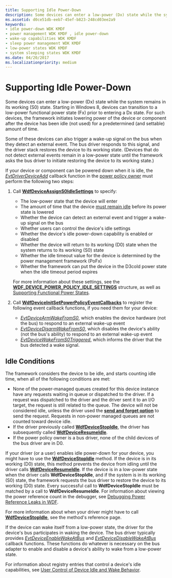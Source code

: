 ```yaml
---
title: Supporting Idle Power-Down
description: Some devices can enter a low-power (Dx) state while the system remains in its working (S0) state.
ms.assetid: d0ce51db-eeb7-45ef-b823-248cd03ee2a9
keywords:
- idle power-down WDK KMDF
- power management WDK KMDF , idle power-down
- wake-up capabilities WDK KMDF
- sleep power management WDK KMDF
- low-power states WDK KMDF
- system sleeping states WDK KMDF
ms.date: 04/20/2017
ms.localizationpriority: medium
---
```


# Supporting Idle Power-Down


Some devices can enter a low-power (Dx) state while the system remains in its working (S0) state. Starting in Windows 8, devices can transition to a low-power functional power state (Fx) prior to entering a Dx state. For such devices, the framework initiates lowering power of the device or component after the device has been idle (not used) for a predetermined (and settable) amount of time.

Some of these devices can also trigger a wake-up signal on the bus when they detect an external event. The bus driver responds to this signal, and the driver stack restores the device to its working state. (Devices that do not detect external events remain in a low-power state until the framework asks the bus driver to initiate restoring the device to its working state.)

If your device or component can be powered down when it is idle, the [*EvtDriverDeviceAdd*](https://docs.microsoft.com/windows-hardware/drivers/ddi/wdfdriver/nc-wdfdriver-evt_wdf_driver_device_add) callback function in the [power policy owner](power-policy-ownership.md) must perform the following two steps:

1.  Call [**WdfDeviceAssignS0IdleSettings**](https://docs.microsoft.com/windows-hardware/drivers/ddi/wdfdevice/nf-wdfdevice-wdfdeviceassigns0idlesettings) to specify:

    -   The low-power state that the device will enter
    -   The amount of time that the device [must remain idle](#idle-conditions) before its power state is lowered
    -   Whether the device can detect an external event and trigger a wake-up signal on the bus
    -   Whether users can control the device's idle settings
    -   Whether the device's idle power-down capability is enabled or disabled
    -   Whether the device will return to its working (D0) state when the system returns to its working (S0) state
    -   Whether the idle timeout value for the device is determined by the power management framework (PoFx)
    -   Whether the framework can put the device in the D3cold power state when the idle timeout period expires

    For more information about these settings, see the [**WDF\_DEVICE\_POWER\_POLICY\_IDLE\_SETTINGS**](https://docs.microsoft.com/windows-hardware/drivers/ddi/wdfdevice/ns-wdfdevice-_wdf_device_power_policy_idle_settings) structure, as well as [Supporting Functional Power States](supporting-functional-power-states.md).

2.  Call [**WdfDeviceInitSetPowerPolicyEventCallbacks**](https://docs.microsoft.com/windows-hardware/drivers/ddi/wdfdevice/nf-wdfdevice-wdfdeviceinitsetpowerpolicyeventcallbacks) to register the following event callback functions, if you need them for your device:
    -   [*EvtDeviceArmWakeFromS0*](https://docs.microsoft.com/windows-hardware/drivers/ddi/wdfdevice/nc-wdfdevice-evt_wdf_device_arm_wake_from_s0), which enables the device hardware (not the bus) to respond to an external wake-up event
    -   [*EvtDeviceDisarmWakeFromS0*](https://docs.microsoft.com/windows-hardware/drivers/ddi/wdfdevice/nc-wdfdevice-evt_wdf_device_disarm_wake_from_s0), which disables the device's ability (not the bus's ability) to respond to an external wake-up event
    -   [*EvtDeviceWakeFromS0Triggered*](https://docs.microsoft.com/windows-hardware/drivers/ddi/wdfdevice/nc-wdfdevice-evt_wdf_device_wake_from_s0_triggered), which informs the driver that the bus detected a wake signal.


## Idle Conditions

The framework considers the device to be idle, and starts counting idle time, when all of the following conditions are met:

-   None of the power-managed queues created for this device instance have any requests waiting in queue or dispatched to the driver. If a request was dispatched to the driver and the driver sent it to an I/O target, the request is still related to the queue. The device will not be considered idle, unless the driver used the [**send and forget option**](https://docs.microsoft.com/windows-hardware/drivers/ddi/wdfrequest/ne-wdfrequest-_wdf_request_forward_options_flags) to send the request. Requests in non-power managed queues are not counted toward device idle.
-   If the driver previously called [**WdfDeviceStopIdle**](https://docs.microsoft.com/windows-hardware/drivers/ddi/wdfdevice/nf-wdfdevice-wdfdevicestopidle), the driver has subsequently called [**WdfDeviceResumeIdle**](https://docs.microsoft.com/windows-hardware/drivers/ddi/wdfdevice/nf-wdfdevice-wdfdeviceresumeidle).
-   If the power policy owner is a bus driver, none of the child devices of the bus driver are in D0.

If your driver (or a user) enables idle power-down for your device, you might have to use the [**WdfDeviceStopIdle**](https://docs.microsoft.com/windows-hardware/drivers/ddi/wdfdevice/nf-wdfdevice-wdfdevicestopidle) method. If the device is in its working (D0) state, this method prevents the device from idling until the driver calls [**WdfDeviceResumeIdle**](https://docs.microsoft.com/windows-hardware/drivers/ddi/wdfdevice/nf-wdfdevice-wdfdeviceresumeidle). If the device is in a low-power state when the driver calls **WdfDeviceStopIdle**, and if the system is in its working (S0) state, the framework requests the bus driver to restore the device to its working (D0) state. Every successful call to **WdfDeviceStopIdle** must be matched by a call to **WdfDeviceResumeIdle**. For information about viewing the power reference count in the debugger, see [Debugging Power Reference Leaks in WDF](debugging-power-reference-leaks-in-wdf.md).

For more information about when your driver might have to call [**WdfDeviceStopIdle**](https://docs.microsoft.com/windows-hardware/drivers/ddi/wdfdevice/nf-wdfdevice-wdfdevicestopidle), see the method's reference page.

If the device can wake itself from a low-power state, the driver for the device's bus participates in waking the device. The bus driver typically provides [*EvtDeviceEnableWakeAtBus*](https://docs.microsoft.com/windows-hardware/drivers/ddi/wdfpdo/nc-wdfpdo-evt_wdf_device_enable_wake_at_bus) and [*EvtDeviceDisableWakeAtBus*](https://docs.microsoft.com/windows-hardware/drivers/ddi/wdfpdo/nc-wdfpdo-evt_wdf_device_disable_wake_at_bus) callback functions. These functions do whatever is necessary on the bus adapter to enable and disable a device's ability to wake from a low-power state.

For information about registry entries that control a device's idle capabilities, see [User Control of Device Idle and Wake Behavior](user-control-of-device-idle-and-wake-behavior.md).

 

 





